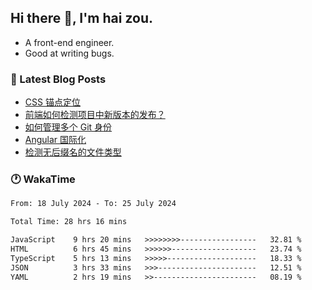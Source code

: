 ## Hi there 👋, I'm hai zou.

- A front-end engineer.
- Good at writing bugs.

### 📖 Latest Blog Posts
<!-- BLOG-POST-LIST:START -->
- [CSS 锚点定位](https://blog.izou.top/css/anchor-position/)
- [前端如何检测项目中新版本的发布？](https://blog.izou.top/angular/version-update/)
- [如何管理多个 Git 身份](https://blog.izou.top/git/multi-git-identity/)
- [Angular 国际化](https://blog.izou.top/angular/i18n/)
- [检测无后缀名的文件类型](https://blog.izou.top/js/filetype-check/)
<!-- BLOG-POST-LIST:END -->

### 🕐 WakaTime
<!--START_SECTION:waka-->

```txt
From: 18 July 2024 - To: 25 July 2024

Total Time: 28 hrs 16 mins

JavaScript    9 hrs 20 mins   >>>>>>>>-----------------   32.81 %
HTML          6 hrs 45 mins   >>>>>>-------------------   23.74 %
TypeScript    5 hrs 13 mins   >>>>>--------------------   18.33 %
JSON          3 hrs 33 mins   >>>----------------------   12.51 %
YAML          2 hrs 19 mins   >>-----------------------   08.19 %
```

<!--END_SECTION:waka-->
